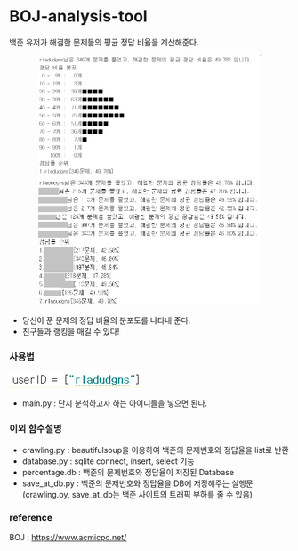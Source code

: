 # BOJ-analysis-tool
백준 유저가 해결한 문제들의 평균 정답 비율을 계산해준다.
<p align="center">
    <img src="./img/img2.jpg", width="400">
    <img src="./img/img.jpg", width="400">
</p>

- 당신이 푼 문제의 정답 비율의 분포도를 나타내 준다.
- 친구들과 랭킹을 매길 수 있다!

### 사용법
![img3](./img/img3.jpg)
- main.py : 단지 분석하고자 하는 아이디들을 넣으면 된다.

### 이외 함수설명
- crawling.py : beautifulsoup을 이용하여 백준의 문제번호와 정답율을 list로 반환
- database.py : sqlite connect, insert, select 기능
- percentage.db : 백준의 문제번호와 정답율이 저장된 Database
- save_at_db.py : 백준의 문제번호와 정답율을 DB에 저장해주는 실행문
(crawling.py, save_at_db는 백준 사이트의 트래픽 부하를 줄 수 있음)

### reference
BOJ : https://www.acmicpc.net/
